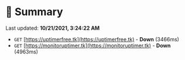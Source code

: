 # 📖 Summary
Last updated: **10/21/2021, 3:24:22 AM**

- `GET` [https://uptimerfree.tk](https://uptimerfree.tk) - **Down** (3466ms)
- `GET` [https://monitoruptimer.tk](https://monitoruptimer.tk) - **Down** (4963ms)
